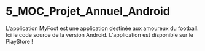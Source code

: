 # 5_MOC_Projet_Annuel_Android

L'application MyFoot est une application destinée aux amoureux du football. Ici le code source de la version Android. L'application est disponible sur le PlayStore !
